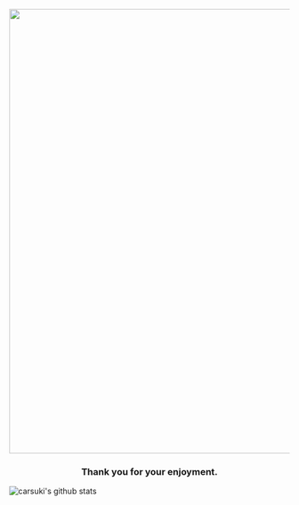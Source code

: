 <p align="center">
  <img src="https://i.vgy.me/TMxAxP.png" width="800">
</p>

<h3 align="center"><b>Thank you for your enjoyment.</b></h3>

![carsuki's github stats](https://csreadmestats.vercel.app/api?username=carsuki&show_icons=true&theme=carsuki)
